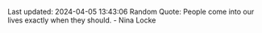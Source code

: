 Last updated: 2024-04-05 13:43:06
Random Quote: People come into our lives exactly when they should. - Nina Locke